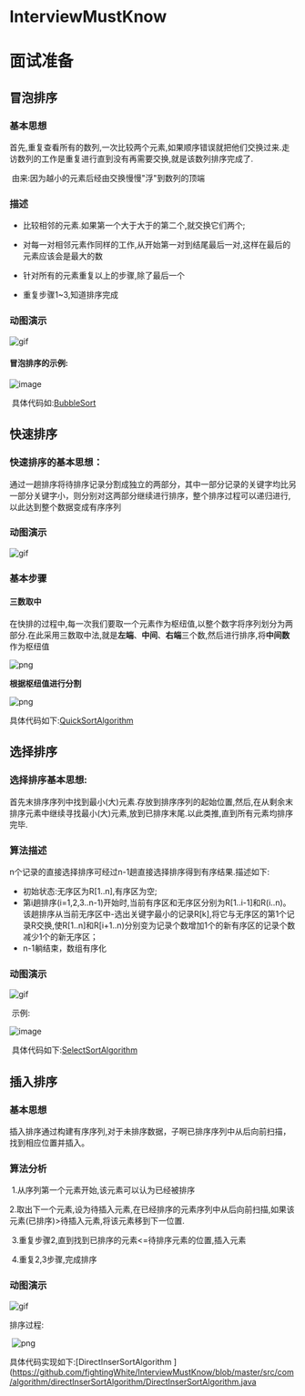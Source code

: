 # InterviewMustKnow
# 面试准备



## 冒泡排序

### 基本思想

​	首先,重复查看所有的数列,一次比较两个元素,如果顺序错误就把他们交换过来.走访数列的工作是重复进行直到没有再需要交换,就是该数列排序完成了.

​	由来:因为越小的元素后经由交换慢慢"浮"到数列的顶端​	

### 描述

- 比较相邻的元素.如果第一个大于大于的第二个,就交换它们两个;

- 对每一对相邻元素作同样的工作,从开始第一对到结尾最后一对,这样在最后的元素应该会是最大的数

- 针对所有的元素重复以上的步骤,除了最后一个

- 重复步骤1~3,知道排序完成

  

### 动图演示	

![gif](https://github.com/fightingWhite/InterviewMustKnow/blob/master/image/%E5%86%92%E6%B3%A1.gif)

#### 冒泡排序的示例:

![image](https://github.com/fightingWhite/InterviewMustKnow/blob/master/image/%E5%86%92%E6%B3%A1%E6%8E%92%E5%BA%8F.png)

​	具体代码如:[BubbleSort](https://github.com/fightingWhite/InterviewMustKnow/blob/master/src/com/algorithm/bubbleSort/BubbleSort.java)



## **快速排序**

### 快速排序的基本思想：

​     通过一趟排序将待排序记录分割成独立的两部分，其中一部分记录的关键字均比另一部分关键字小，则分别对这两部分继续进行排序，整个排序过程可以递归进行,以此达到整个数据变成有序序列

### 动图演示

![gif](https://github.com/fightingWhite/InterviewMustKnow/blob/master/image/%E5%BF%AB%E9%80%9F%E6%8E%92%E5%BA%8F.gif)

### 基本步骤

#### 	三数取中

​		在快排的过程中,每一次我们要取一个元素作为枢纽值,以整个数字将序列划分为两部分.在此采用三数取中法,就是**左端**、**中间**、**右端**三个数,然后进行排序,将**中间数**作为枢纽值

![png](https://github.com/fightingWhite/InterviewMustKnow/blob/master/image/%E5%BF%AB%E6%8E%92(a).png)

**根据枢纽值进行分割**

![png](https://github.com/fightingWhite/InterviewMustKnow/blob/master/image/%E5%BF%AB%E6%8E%92(b).png)

具体代码如下:[QuickSortAlgorithm](https://github.com/fightingWhite/InterviewMustKnow/blob/master/src/com/algorithm/recursiveAlgorithm/QuickSortAlgorithm.java)



## 选择排序

### 选择排序基本思想:

​	首先末排序序列中找到最小(大)元素.存放到排序序列的起始位置,然后,在从剩余末排序元素中继续寻找最小(大)元素,放到已排序末尾.以此类推,直到所有元素均排序完毕.

### 算法描述

n个记录的直接选择排序可经过n-1趟直接选择排序得到有序结果.描述如下:

- 初始状态:无序区为R[1..n],有序区为空;
- 第i趟排序(i=1,2,3..n-1)开始时,当前有序区和无序区分别为R[1..i-1]和R(i..n)。该趟排序从当前无序区中-选出关键字最小的记录R[k],将它与无序区的第1个记录R交换,使R[1..n]和R[i+1..n)分别变为记录个数增加1个的新有序区的记录个数减少1个的新无序区；
- n-1躺结束，数组有序化

### 动图演示

![gif](https://github.com/fightingWhite/InterviewMustKnow/blob/master/image/%E9%80%89%E6%8B%A9%E6%8E%92%E5%BA%8F.gif)

​	示例:

![image](https://github.com/fightingWhite/InterviewMustKnow/blob/master/image/%E9%80%89%E6%8B%A9%E6%8E%92%E5%BA%8F.png)

​	具体代码如下:[SelectSortAlgorithm](https://github.com/fightingWhite/InterviewMustKnow/blob/master/src/com/algorithm/selectAlgorithm/SelectSortAlgorithm.java)

## 插入排序

### 基本思想

​		插入排序通过构建有序序列,对于未排序数据，子啊已排序序列中从后向前扫描，找到相应位置并插入。

### 算法分析

​	1.从序列第一个元素开始,该元素可以认为已经被排序

​	2.取出下一个元素,设为待插入元素,在已经排序的元素序列中从后向前扫描,如果该元素(已排序)>待插入元素,将该元素移到下一位置.

​	3.重复步骤2,直到找到已排序的元素<=待排序元素的位置,插入元素

​	4.重复2,3步骤,完成排序

### 动图演示

![gif](https://github.com/fightingWhite/InterviewMustKnow/blob/master/image/%E6%8F%92%E5%85%A5%E6%8E%92%E5%BA%8F.gif)

排序过程:

​	![png](https://github.com/fightingWhite/InterviewMustKnow/blob/master/image/%E7%9B%B4%E6%8E%A5%E6%8F%92%E5%85%A5%E6%8E%92%E5%BA%8F.png)

具体代码实现如下:[DirectInserSortAlgorithm ](https://github.com/fightingWhite/InterviewMustKnow/blob/master/src/com/algorithm/directInserSortAlgorithm/DirectInserSortAlgorithm.java

